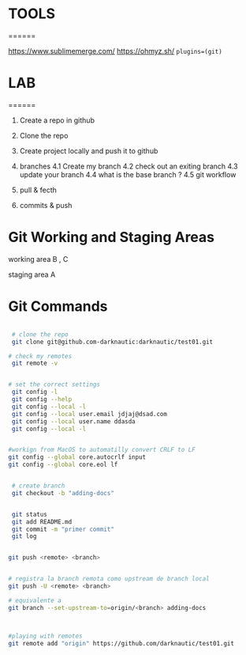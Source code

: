 
 # TOOLS
 ======

 https://www.sublimemerge.com/
 https://ohmyz.sh/
    ```
      plugins=(git)
    ```

 # LAB
 ======
 1.  Create a repo  in github
 2.  Clone the repo
 3.  Create project locally and push it to github

 4. branches
   4.1 Create my branch
   4.2 check out an exiting branch
   4.3 update your branch
   4.4 what is the base branch ?
   4.5 git workflow


5. pull & fecth
5. commits & push



 # Git Working and Staging Areas 

 working area
  B , C

 staging area
 A




# Git Commands 
```bash 

 # clone the repo
 git clone git@github.com-darknautic:darknautic/test01.git

# check my remotes
 git remote -v


# set the correct settings 
 git config -l 
 git config --help
 git config --local -l
 git config --local user.email jdjaj@dsad.com
 git config --local user.name ddasda
 git config --local -l


#workign from MacOS to automatilly convert CRLF to LF 
git config --global core.autocrlf input
git config --global core.eol lf


 # create branch 
 git checkout -b "adding-docs"


 git status 
 git add README.md
 git commit -m "primer commit"
 git log 


git push <remote> <branch>


# registra la branch remota como upstream de branch local
git push -U <remote> <branch>

# equivalente a 
git branch --set-upstream-to=origin/<branch> adding-docs



#playing with remotes
git remote add "origin" https://github.com/darknautic/test01.git

```










